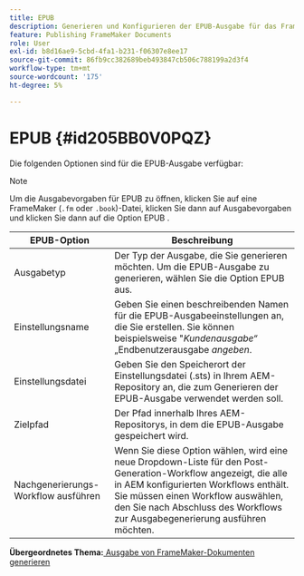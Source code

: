 ```yaml
---
title: EPUB
description: Generieren und Konfigurieren der EPUB-Ausgabe für das FrameMaker von Dokumenten in AEM Guides.
feature: Publishing FrameMaker Documents
role: User
exl-id: b8d16ae9-5cbd-4fa1-b231-f06307e8ee17
source-git-commit: 86fb9cc382689beb493847cb506c788199a2d3f4
workflow-type: tm+mt
source-wordcount: '175'
ht-degree: 5%

---
```


# EPUB {#id205BB0V0PQZ}

Die folgenden Optionen sind für die EPUB-Ausgabe verfügbar:

>[!NOTE]
>
> Um die Ausgabevorgaben für EPUB zu öffnen, klicken Sie auf eine FrameMaker \(`.fm` oder `.book`\)-Datei, klicken Sie dann auf Ausgabevorgaben und klicken Sie dann auf die Option EPUB .

| EPUB-Option | Beschreibung |
|-----------|-----------|
| Ausgabetyp | Der Typ der Ausgabe, die Sie generieren möchten. Um die EPUB-Ausgabe zu generieren, wählen Sie die Option EPUB aus. |
| Einstellungsname | Geben Sie einen beschreibenden Namen für die EPUB-Ausgabeeinstellungen an, die Sie erstellen. Sie können beispielsweise &quot;*Kundenausgabe“* „Endbenutzerausgabe *angeben*. |
| Einstellungsdatei | Geben Sie den Speicherort der Einstellungsdatei \(.sts\) in Ihrem AEM-Repository an, die zum Generieren der EPUB-Ausgabe verwendet werden soll. |
| Zielpfad | Der Pfad innerhalb Ihres AEM-Repositorys, in dem die EPUB-Ausgabe gespeichert wird. |
| Nachgenerierungs-Workflow ausführen | Wenn Sie diese Option wählen, wird eine neue Dropdown-Liste für den Post-Generation-Workflow angezeigt, die alle in AEM konfigurierten Workflows enthält. Sie müssen einen Workflow auswählen, den Sie nach Abschluss des Workflows zur Ausgabegenerierung ausführen möchten. |

**Übergeordnetes Thema:**[ Ausgabe von FrameMaker-Dokumenten generieren](fm-output-generatation.md)
